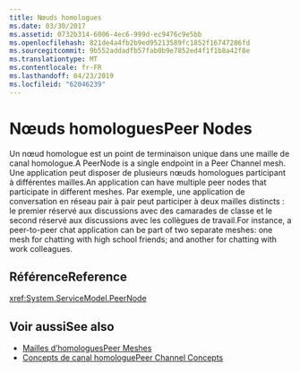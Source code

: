```yaml
---
title: Nœuds homologues
ms.date: 03/30/2017
ms.assetid: 0732b314-6006-4ec6-999d-ec9476c9e5bb
ms.openlocfilehash: 821de4a4fb2b9ed95213589fc1852f16747286fd
ms.sourcegitcommit: 9b552addadfb57fab0b9e7852ed4f1f1b8a42f8e
ms.translationtype: MT
ms.contentlocale: fr-FR
ms.lasthandoff: 04/23/2019
ms.locfileid: "62046239"
---
```

# <a name="peer-nodes"></a><span data-ttu-id="1ed24-102">Nœuds homologues</span><span class="sxs-lookup"><span data-stu-id="1ed24-102">Peer Nodes</span></span>
<span data-ttu-id="1ed24-103">Un nœud homologue est un point de terminaison unique dans une maille de canal homologue.</span><span class="sxs-lookup"><span data-stu-id="1ed24-103">A PeerNode is a single endpoint in a Peer Channel mesh.</span></span> <span data-ttu-id="1ed24-104">Une application peut disposer de plusieurs nœuds homologues participant à différentes mailles.</span><span class="sxs-lookup"><span data-stu-id="1ed24-104">An application can have multiple peer nodes that participate in different meshes.</span></span> <span data-ttu-id="1ed24-105">Par exemple, une application de conversation en réseau pair à pair peut participer à deux mailles distincts : le premier réservé aux discussions avec des camarades de classe et le second réservé aux discussions avec les collègues de travail.</span><span class="sxs-lookup"><span data-stu-id="1ed24-105">For instance, a peer-to-peer chat application can be part of two separate meshes: one mesh for chatting with high school friends; and another for chatting with work colleagues.</span></span>  
  
## <a name="reference"></a><span data-ttu-id="1ed24-106">Référence</span><span class="sxs-lookup"><span data-stu-id="1ed24-106">Reference</span></span>  
 <xref:System.ServiceModel.PeerNode>  
  
## <a name="see-also"></a><span data-ttu-id="1ed24-107">Voir aussi</span><span class="sxs-lookup"><span data-stu-id="1ed24-107">See also</span></span>

- [<span data-ttu-id="1ed24-108">Mailles d’homologues</span><span class="sxs-lookup"><span data-stu-id="1ed24-108">Peer Meshes</span></span>](../../../../docs/framework/wcf/feature-details/peer-meshes.md)
- [<span data-ttu-id="1ed24-109">Concepts de canal homologue</span><span class="sxs-lookup"><span data-stu-id="1ed24-109">Peer Channel Concepts</span></span>](../../../../docs/framework/wcf/feature-details/peer-channel-concepts.md)

